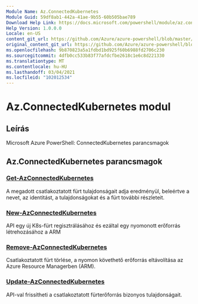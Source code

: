 ```yaml
---
Module Name: Az.ConnectedKubernetes
Module Guid: 59df8ab1-442a-41ae-9b55-60b505bae789
Download Help Link: https://docs.microsoft.com/powershell/module/az.connectedkubernetes
Help Version: 1.0.0.0
Locale: en-US
content_git_url: https://github.com/Azure/azure-powershell/blob/master/src/ConnectedKubernetes/help/Az.ConnectedKubernetes.md
original_content_git_url: https://github.com/Azure/azure-powershell/blob/master/src/ConnectedKubernetes/help/Az.ConnectedKubernetes.md
ms.openlocfilehash: 9b870823a5a1fdbd1bd925f60b6988fd2706c230
ms.sourcegitcommit: 4dfb0cc533b83f77afdcfbe2618c1e6c8d221330
ms.translationtype: MT
ms.contentlocale: hu-HU
ms.lasthandoff: 03/04/2021
ms.locfileid: "102012534"
---
```

# Az.ConnectedKubernetes modul
## Leírás
Microsoft Azure PowerShell: ConnectedKubernetes parancsmagok

## Az.ConnectedKubernetes parancsmagok
### [Get-AzConnectedKubernetes](Get-AzConnectedKubernetes.md)
A megadott csatlakoztatott fürt tulajdonságait adja eredményül, beleértve a nevet, az identitást, a tulajdonságokat és a fürt további részleteit.

### [New-AzConnectedKubernetes](New-AzConnectedKubernetes.md)
API egy új K8s-fürt regisztrálásához és ezáltal egy nyomonott erőforrás létrehozásához a ARM

### [Remove-AzConnectedKubernetes](Remove-AzConnectedKubernetes.md)
Csatlakoztatott fürt törlése, a nyomon követhető erőforrás eltávolítása az Azure Resource Managerben (ARM).

### [Update-AzConnectedKubernetes](Update-AzConnectedKubernetes.md)
API-val frissítheti a csatlakoztatott fürterőforrás bizonyos tulajdonságait.

